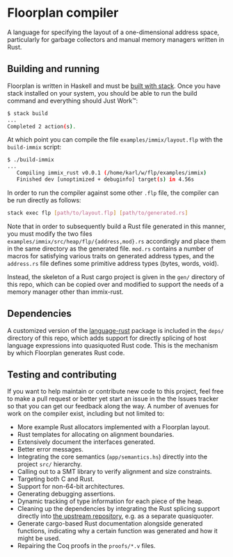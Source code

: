# Floorplan compiler

A language for specifying the layout of a one-dimensional address space, particularly
for garbage collectors and manual memory managers written in Rust.

## Building and running

Floorplan is written in Haskell and must be [built with stack](https://docs.haskellstack.org/en/stable/README/).
Once you have stack installed on your system, you should be able to run the build
command and everything should Just Work&trade;:

```bash
$ stack build
...
Completed 2 action(s).
```

At which point you can compile the file `examples/immix/layout.flp` with
the `build-immix` script:

```bash
$ ./build-immix
...
   Compiling immix_rust v0.0.1 (/home/karl/w/flp/examples/immix)
   Finished dev [unoptimized + debuginfo] target(s) in 4.56s
```

In order to run the compiler against some other `.flp` file, the compiler can
be run directly as follows:

```bash
stack exec flp [path/to/layout.flp] [path/to/generated.rs]
```

Note that in order to subsequently build a Rust file generated in this manner,
you must modify the two files `examples/immix/src/heap/flp/{address,mod}.rs`
accordingly and place them in the same directory as the generated file.
`mod.rs` contains a number of macros for satisfying various traits on
generated address types, and the `address.rs` file defines some primitive
address types (bytes, words, void).

Instead, the skeleton of a Rust cargo project is given in the `gen/` directory
of this repo, which can be copied over and modified to support the needs of
a memory manager other than immix-rust.

## Dependencies

A customized version of the [language-rust](https://github.com/harpocrates/language-rust)
package is included in the `deps/` directory of this repo, which adds support for
directly splicing of host language expressions into quasiquoted Rust code. This is the
mechanism by which Floorplan generates Rust code.

## Testing and contributing

If you want to help maintain or contribute new code to this project, feel free to
make a pull request or better yet start an issue in the the Issues tracker so that
you can get our feedback along the way. A number of avenues for work on the compiler
exist, including but not limited to:

- More example Rust allocators implemented with a Floorplan layout.
- Rust templates for allocating on alignment boundaries.
- Extensively document the interfaces generated.
- Better error messages.
- Integrating the core semantics (`app/semantics.hs`) directly into the project
  `src/` hierarchy.
- Calling out to a SMT library to verify alignment and size constraints.
- Targeting both C and Rust.
- Support for non-64-bit architectures.
- Generating debugging assertions.
- Dynamic tracking of type information for each piece of the heap.
- Cleaning up the dependencies by integrating the Rust splicing support directly
  into [the upstream repository](https://github.com/harpocrates/language-rust),
  e.g. as a separate quasiquoter.
- Generate cargo-based Rust documentation alongside generated functions, indicating
  why a certain function was generated and how it might be used.
- Repairing the Coq proofs in the `proofs/*.v` files.

